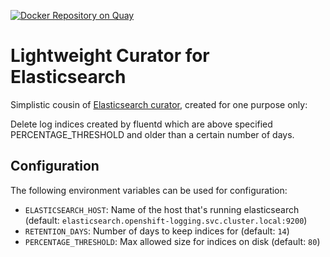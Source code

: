 [![Docker Repository on Quay](https://quay.io/repository/tgabriel/lightweight-curator/status "Docker Repository on Quay")](https://quay.io/repository/tgabriel/lightweight-curator)

# Lightweight Curator for Elasticsearch

Simplistic cousin of [Elasticsearch curator](https://github.com/elastic/curator), created for one purpose only:

Delete log indices created by fluentd which are above specified PERCENTAGE_THRESHOLD and older than a certain number of days.

## Configuration

The following environment variables can be used for configuration:

- `ELASTICSEARCH_HOST`: Name of the host that's running elasticsearch (default: `elasticsearch.openshift-logging.svc.cluster.local:9200`)
- `RETENTION_DAYS`: Number of days to keep indices for (default: `14`)
- `PERCENTAGE_THRESHOLD`: Max allowed size for indices on disk (default: `80`)
